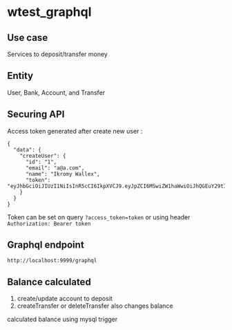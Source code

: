 # wtest_graphql

## Use case
Services to deposit/transfer money

## Entity
User, Bank, Account, and Transfer

## Securing API
Access token generated after create new user :
```
{
  "data": {
    "createUser": {
      "id": "1",
      "email": "a@a.com",
      "name": "Ikromy Wallex",
      "token": "eyJhbGciOiJIUzI1NiIsInR5cCI6IkpXVCJ9.eyJpZCI6MSwiZW1haWwiOiJhQGEuY29tIiwibmFtZSI6Iklrcm9teSBXYWxsZXgiLCJjcmVhdGVkQXQiOiIyMDE5LTA2LTIxVDEwOjAxOjEzLjAwMFoiLCJ1cGRhdGVkQXQiOm51bGwsImlhdCI6MTU2MTExMTI3M30.nXESuXARngdFiApb068347F16GOy82fsfRJ23CJTfG8"
    }
  }
}
```
Token can be set on query `?access_token=token` or using header `Authorization: Bearer token`

## Graphql endpoint
`http://localhost:9999/graphql`

## Balance calculated
1. create/update account to deposit
2. createTransfer or deleteTransfer also changes balance

calculated balance using mysql trigger
